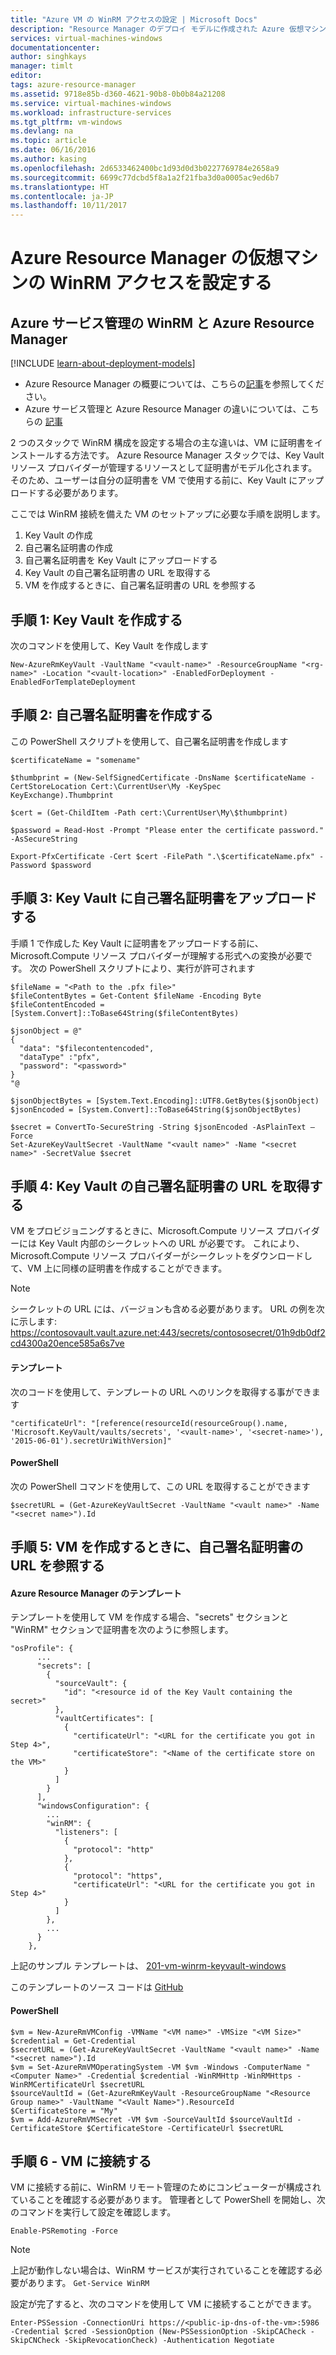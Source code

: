 ```yaml
---
title: "Azure VM の WinRM アクセスの設定 | Microsoft Docs"
description: "Resource Manager のデプロイ モデルに作成された Azure 仮想マシンで使用するために WinRM アクセスを設定します。"
services: virtual-machines-windows
documentationcenter: 
author: singhkays
manager: timlt
editor: 
tags: azure-resource-manager
ms.assetid: 9718e85b-d360-4621-90b8-0b0b84a21208
ms.service: virtual-machines-windows
ms.workload: infrastructure-services
ms.tgt_pltfrm: vm-windows
ms.devlang: na
ms.topic: article
ms.date: 06/16/2016
ms.author: kasing
ms.openlocfilehash: 2d6533462400bc1d93d0d3b0227769784e2658a9
ms.sourcegitcommit: 6699c77dcbd5f8a1a2f21fba3d0a0005ac9ed6b7
ms.translationtype: HT
ms.contentlocale: ja-JP
ms.lasthandoff: 10/11/2017
---
```

# <a name="setting-up-winrm-access-for-virtual-machines-in-azure-resource-manager"></a>Azure Resource Manager の仮想マシンの WinRM アクセスを設定する
## <a name="winrm-in-azure-service-management-vs-azure-resource-manager"></a>Azure サービス管理の WinRM と Azure Resource Manager

[!INCLUDE [learn-about-deployment-models](../../../includes/learn-about-deployment-models-rm-include.md)]

* Azure Resource Manager の概要については、こちらの[記事](../../azure-resource-manager/resource-group-overview.md)を参照してください。
* Azure サービス管理と Azure Resource Manager の違いについては、こちらの [記事](../../resource-manager-deployment-model.md)

2 つのスタックで WinRM 構成を設定する場合の主な違いは、VM に証明書をインストールする方法です。 Azure Resource Manager スタックでは、Key Vault リソース プロバイダーが管理するリソースとして証明書がモデル化されます。 そのため、ユーザーは自分の証明書を VM で使用する前に、Key Vault にアップロードする必要があります。

ここでは WinRM 接続を備えた VM のセットアップに必要な手順を説明します。

1. Key Vault の作成
2. 自己署名証明書の作成
3. 自己署名証明書を Key Vault にアップロードする
4. Key Vault の自己署名証明書の URL を取得する
5. VM を作成するときに、自己署名証明書の URL を参照する

## <a name="step-1-create-a-key-vault"></a>手順 1: Key Vault を作成する
次のコマンドを使用して、Key Vault を作成します

```
New-AzureRmKeyVault -VaultName "<vault-name>" -ResourceGroupName "<rg-name>" -Location "<vault-location>" -EnabledForDeployment -EnabledForTemplateDeployment
```

## <a name="step-2-create-a-self-signed-certificate"></a>手順 2: 自己署名証明書を作成する
この PowerShell スクリプトを使用して、自己署名証明書を作成します

```
$certificateName = "somename"

$thumbprint = (New-SelfSignedCertificate -DnsName $certificateName -CertStoreLocation Cert:\CurrentUser\My -KeySpec KeyExchange).Thumbprint

$cert = (Get-ChildItem -Path cert:\CurrentUser\My\$thumbprint)

$password = Read-Host -Prompt "Please enter the certificate password." -AsSecureString

Export-PfxCertificate -Cert $cert -FilePath ".\$certificateName.pfx" -Password $password
```

## <a name="step-3-upload-your-self-signed-certificate-to-the-key-vault"></a>手順 3: Key Vault に自己署名証明書をアップロードする
手順 1 で作成した Key Vault に証明書をアップロードする前に、Microsoft.Compute リソース プロバイダーが理解する形式への変換が必要です。 次の PowerShell スクリプトにより、実行が許可されます

```
$fileName = "<Path to the .pfx file>"
$fileContentBytes = Get-Content $fileName -Encoding Byte
$fileContentEncoded = [System.Convert]::ToBase64String($fileContentBytes)

$jsonObject = @"
{
  "data": "$filecontentencoded",
  "dataType" :"pfx",
  "password": "<password>"
}
"@

$jsonObjectBytes = [System.Text.Encoding]::UTF8.GetBytes($jsonObject)
$jsonEncoded = [System.Convert]::ToBase64String($jsonObjectBytes)

$secret = ConvertTo-SecureString -String $jsonEncoded -AsPlainText –Force
Set-AzureKeyVaultSecret -VaultName "<vault name>" -Name "<secret name>" -SecretValue $secret
```

## <a name="step-4-get-the-url-for-your-self-signed-certificate-in-the-key-vault"></a>手順 4: Key Vault の自己署名証明書の URL を取得する
VM をプロビジョニングするときに、Microsoft.Compute リソース プロバイダーには Key Vault 内部のシークレットへの URL が必要です。 これにより、Microsoft.Compute リソース プロバイダーがシークレットをダウンロードして、VM 上に同様の証明書を作成することができます。

> [!NOTE]
> シークレットの URL には、バージョンも含める必要があります。 URL の例を次に示します: https://contosovault.vault.azure.net:443/secrets/contososecret/01h9db0df2cd4300a20ence585a6s7ve
> 
> 

#### <a name="templates"></a>テンプレート
次のコードを使用して、テンプレートの URL へのリンクを取得する事ができます

    "certificateUrl": "[reference(resourceId(resourceGroup().name, 'Microsoft.KeyVault/vaults/secrets', '<vault-name>', '<secret-name>'), '2015-06-01').secretUriWithVersion]"

#### <a name="powershell"></a>PowerShell
次の PowerShell コマンドを使用して、この URL を取得することができます

    $secretURL = (Get-AzureKeyVaultSecret -VaultName "<vault name>" -Name "<secret name>").Id

## <a name="step-5-reference-your-self-signed-certificates-url-while-creating-a-vm"></a>手順 5: VM を作成するときに、自己署名証明書の URL を参照する
#### <a name="azure-resource-manager-templates"></a>Azure Resource Manager のテンプレート
テンプレートを使用して VM を作成する場合、"secrets" セクションと "WinRM" セクションで証明書を次のように参照します。

    "osProfile": {
          ...
          "secrets": [
            {
              "sourceVault": {
                "id": "<resource id of the Key Vault containing the secret>"
              },
              "vaultCertificates": [
                {
                  "certificateUrl": "<URL for the certificate you got in Step 4>",
                  "certificateStore": "<Name of the certificate store on the VM>"
                }
              ]
            }
          ],
          "windowsConfiguration": {
            ...
            "winRM": {
              "listeners": [
                {
                  "protocol": "http"
                },
                {
                  "protocol": "https",
                  "certificateUrl": "<URL for the certificate you got in Step 4>"
                }
              ]
            },
            ...
          }
        },

上記のサンプル テンプレートは、 [201-vm-winrm-keyvault-windows](https://azure.microsoft.com/documentation/templates/201-vm-winrm-keyvault-windows)

このテンプレートのソース コードは [GitHub](https://github.com/Azure/azure-quickstart-templates/tree/master/201-vm-winrm-keyvault-windows)

#### <a name="powershell"></a>PowerShell
    $vm = New-AzureRmVMConfig -VMName "<VM name>" -VMSize "<VM Size>"
    $credential = Get-Credential
    $secretURL = (Get-AzureKeyVaultSecret -VaultName "<vault name>" -Name "<secret name>").Id
    $vm = Set-AzureRmVMOperatingSystem -VM $vm -Windows -ComputerName "<Computer Name>" -Credential $credential -WinRMHttp -WinRMHttps -WinRMCertificateUrl $secretURL
    $sourceVaultId = (Get-AzureRmKeyVault -ResourceGroupName "<Resource Group name>" -VaultName "<Vault Name>").ResourceId
    $CertificateStore = "My"
    $vm = Add-AzureRmVMSecret -VM $vm -SourceVaultId $sourceVaultId -CertificateStore $CertificateStore -CertificateUrl $secretURL

## <a name="step-6-connecting-to-the-vm"></a>手順 6 - VM に接続する
VM に接続する前に、WinRM リモート管理のためにコンピューターが構成されていることを確認する必要があります。 管理者として PowerShell を開始し、次のコマンドを実行して設定を確認します。

    Enable-PSRemoting -Force

> [!NOTE]
> 上記が動作しない場合は、WinRM サービスが実行されていることを確認する必要があります。 `Get-Service WinRM`
> 
> 

設定が完了すると、次のコマンドを使用して VM に接続することができます。

    Enter-PSSession -ConnectionUri https://<public-ip-dns-of-the-vm>:5986 -Credential $cred -SessionOption (New-PSSessionOption -SkipCACheck -SkipCNCheck -SkipRevocationCheck) -Authentication Negotiate
